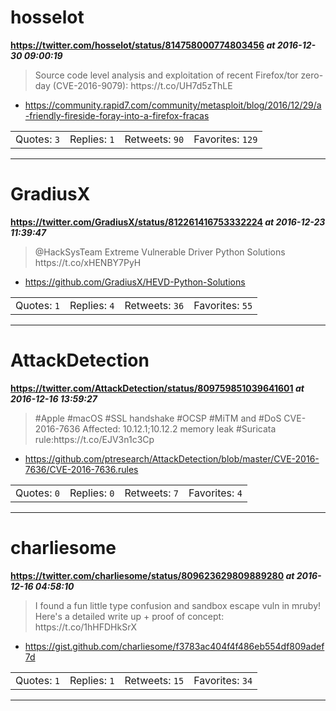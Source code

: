# hosselot
**https://twitter.com/hosselot/status/814758000774803456 _at 2016-12-30 09:00:19_**
<blockquote>
Source code level analysis and exploitation of recent Firefox/tor zero-day (CVE-2016-9079):
https://t.co/UH7d5zThLE
</blockquote>

* https://community.rapid7.com/community/metasploit/blog/2016/12/29/a-friendly-fireside-foray-into-a-firefox-fracas

<table><tr>
<td>Quotes: <code>3</code></td>
<td>Replies: <code>1</code></td>
<td>Retweets: <code>90</code></td>
<td>Favorites: <code>129</code></td>
</table></tr>

---

# GradiusX
**https://twitter.com/GradiusX/status/812261416753332224 _at 2016-12-23 11:39:47_**
<blockquote>
@HackSysTeam Extreme Vulnerable Driver Python Solutions
https://t.co/xHENBY7PyH
</blockquote>

* https://github.com/GradiusX/HEVD-Python-Solutions

<table><tr>
<td>Quotes: <code>1</code></td>
<td>Replies: <code>4</code></td>
<td>Retweets: <code>36</code></td>
<td>Favorites: <code>55</code></td>
</table></tr>

---

# AttackDetection
**https://twitter.com/AttackDetection/status/809759851039641601 _at 2016-12-16 13:59:27_**
<blockquote>
#Apple #macOS #SSL handshake #OCSP #MiTM and #DoS
CVE-2016-7636
Affected: 10.12.1;10.12.2 memory leak
#Suricata rule:https://t.co/EJV3n1c3Cp
</blockquote>

* https://github.com/ptresearch/AttackDetection/blob/master/CVE-2016-7636/CVE-2016-7636.rules

<table><tr>
<td>Quotes: <code>0</code></td>
<td>Replies: <code>0</code></td>
<td>Retweets: <code>7</code></td>
<td>Favorites: <code>4</code></td>
</table></tr>

---

# charliesome
**https://twitter.com/charliesome/status/809623629809889280 _at 2016-12-16 04:58:10_**
<blockquote>
I found a fun little type confusion and sandbox escape vuln in mruby! Here's a detailed write up + proof of concept: https://t.co/1hHFDHkSrX
</blockquote>

* https://gist.github.com/charliesome/f3783ac404f4f486eb554df809adef7d

<table><tr>
<td>Quotes: <code>1</code></td>
<td>Replies: <code>1</code></td>
<td>Retweets: <code>15</code></td>
<td>Favorites: <code>34</code></td>
</table></tr>

---

